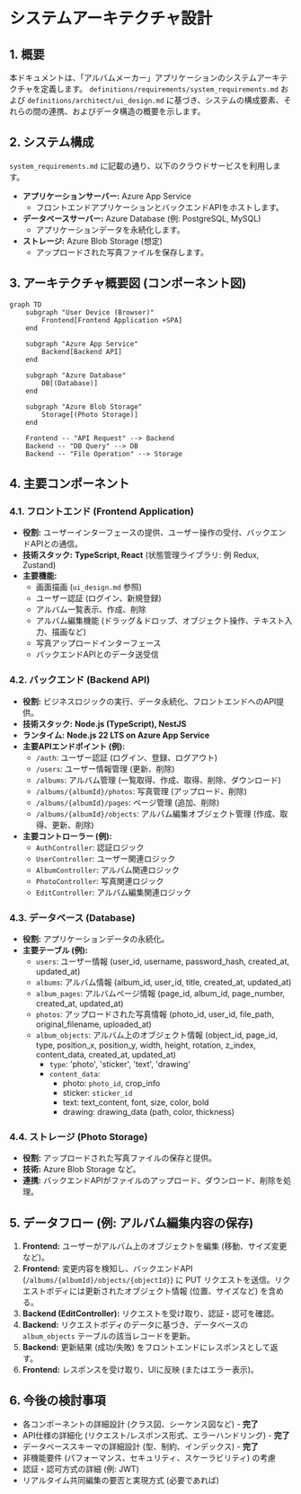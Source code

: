# システムアーキテクチャ設計

## 1. 概要

本ドキュメントは、「アルバムメーカー」アプリケーションのシステムアーキテクチャを定義します。
`definitions/requirements/system_requirements.md` および `definitions/architect/ui_design.md` に基づき、システムの構成要素、それらの間の連携、およびデータ構造の概要を示します。

## 2. システム構成

`system_requirements.md` に記載の通り、以下のクラウドサービスを利用します。

-   **アプリケーションサーバー:** Azure App Service
    -   フロントエンドアプリケーションとバックエンドAPIをホストします。
-   **データベースサーバー:** Azure Database (例: PostgreSQL, MySQL)
    -   アプリケーションデータを永続化します。
-   **ストレージ:** Azure Blob Storage (想定)
    -   アップロードされた写真ファイルを保存します。

## 3. アーキテクチャ概要図 (コンポーネント図)

```mermaid
graph TD
    subgraph "User Device (Browser)"
        Frontend[Frontend Application +SPA]
    end

    subgraph "Azure App Service"
        Backend[Backend API]
    end

    subgraph "Azure Database"
        DB[(Database)]
    end

    subgraph "Azure Blob Storage"
        Storage[(Photo Storage)]
    end

    Frontend -- "API Request" --> Backend
    Backend -- "DB Query" --> DB
    Backend -- "File Operation" --> Storage
```

## 4. 主要コンポーネント

### 4.1. フロントエンド (Frontend Application)

-   **役割:** ユーザーインターフェースの提供、ユーザー操作の受付、バックエンドAPIとの通信。
-   **技術スタック:** **TypeScript, React** (状態管理ライブラリ: 例 Redux, Zustand)
-   **主要機能:**
    -   画面描画 (`ui_design.md` 参照)
    -   ユーザー認証 (ログイン、新規登録)
    -   アルバム一覧表示、作成、削除
    -   アルバム編集機能 (ドラッグ＆ドロップ、オブジェクト操作、テキスト入力、描画など)
    -   写真アップロードインターフェース
    -   バックエンドAPIとのデータ送受信

### 4.2. バックエンド (Backend API)

-   **役割:** ビジネスロジックの実行、データ永続化、フロントエンドへのAPI提供。
-   **技術スタック:** **Node.js (TypeScript), NestJS**
-   **ランタイム:** **Node.js 22 LTS on Azure App Service**
-   **主要APIエンドポイント (例):**
    -   `/auth`: ユーザー認証 (ログイン、登録、ログアウト)
    -   `/users`: ユーザー情報管理 (更新、削除)
    -   `/albums`: アルバム管理 (一覧取得、作成、取得、削除、ダウンロード)
    -   `/albums/{albumId}/photos`: 写真管理 (アップロード、削除)
    -   `/albums/{albumId}/pages`: ページ管理 (追加、削除)
    -   `/albums/{albumId}/objects`: アルバム編集オブジェクト管理 (作成、取得、更新、削除)
-   **主要コントローラー (例):**
    -   `AuthController`: 認証ロジック
    -   `UserController`: ユーザー関連ロジック
    -   `AlbumController`: アルバム関連ロジック
    -   `PhotoController`: 写真関連ロジック
    -   `EditController`: アルバム編集関連ロジック

### 4.3. データベース (Database)

-   **役割:** アプリケーションデータの永続化。
-   **主要テーブル (例):**
    -   `users`: ユーザー情報 (user_id, username, password_hash, created_at, updated_at)
    -   `albums`: アルバム情報 (album_id, user_id, title, created_at, updated_at)
    -   `album_pages`: アルバムページ情報 (page_id, album_id, page_number, created_at, updated_at)
    -   `photos`: アップロードされた写真情報 (photo_id, user_id, file_path, original_filename, uploaded_at)
    -   `album_objects`: アルバム上のオブジェクト情報 (object_id, page_id, type, position_x, position_y, width, height, rotation, z_index, content_data, created_at, updated_at)
        -   `type`: 'photo', 'sticker', 'text', 'drawing'
        -   `content_data`:
            -   photo: `photo_id`, crop_info
            -   sticker: `sticker_id`
            -   text: text_content, font, size, color, bold
            -   drawing: drawing_data (path, color, thickness)

### 4.4. ストレージ (Photo Storage)

-   **役割:** アップロードされた写真ファイルの保存と提供。
-   **技術:** Azure Blob Storage など。
-   **連携:** バックエンドAPIがファイルのアップロード、ダウンロード、削除を処理。

## 5. データフロー (例: アルバム編集内容の保存)

1.  **Frontend:** ユーザーがアルバム上のオブジェクトを編集 (移動、サイズ変更など)。
2.  **Frontend:** 変更内容を検知し、バックエンドAPI (`/albums/{albumId}/objects/{objectId}`) に PUT リクエストを送信。リクエストボディには更新されたオブジェクト情報 (位置、サイズなど) を含める。
3.  **Backend (EditController):** リクエストを受け取り、認証・認可を確認。
4.  **Backend:** リクエストボディのデータに基づき、データベースの `album_objects` テーブルの該当レコードを更新。
5.  **Backend:** 更新結果 (成功/失敗) をフロントエンドにレスポンスとして返す。
6.  **Frontend:** レスポンスを受け取り、UIに反映 (またはエラー表示)。

## 6. 今後の検討事項

-   各コンポーネントの詳細設計 (クラス図、シーケンス図など) - **完了**
-   API仕様の詳細化 (リクエスト/レスポンス形式、エラーハンドリング) - **完了**
-   データベーススキーマの詳細設計 (型、制約、インデックス) - **完了**
-   非機能要件 (パフォーマンス、セキュリティ、スケーラビリティ) の考慮
-   認証・認可方式の詳細 (例: JWT)
-   リアルタイム共同編集の要否と実現方式 (必要であれば)